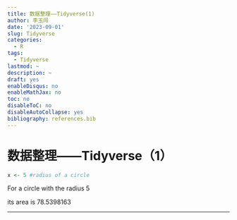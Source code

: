 ```yaml
---
title: 数据整理——Tidyverse(1)
author: 李玉闯
date: '2023-09-01'
slug: Tidyverse
categories:
  - R
tags:
  - Tidyverse
lastmod: ~
description: ~
draft: yes
enableDisqus: no
enableMathJax: no
toc: no
disableToC: no
disableAutoCollapse: yes
bibliography: references.bib
---
```


# 数据整理——Tidyverse（1）

``` r
x <- 5 #radius of a circle
```

For a circle with the radius 5

its area is 78.5398163

------------------------------------------------------------------------
